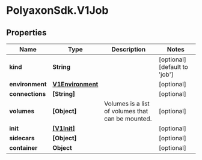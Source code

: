 # PolyaxonSdk.V1Job

## Properties

Name | Type | Description | Notes
------------ | ------------- | ------------- | -------------
**kind** | **String** |  | [optional] [default to &#39;job&#39;]
**environment** | [**V1Environment**](V1Environment.md) |  | [optional] 
**connections** | **[String]** |  | [optional] 
**volumes** | **[Object]** | Volumes is a list of volumes that can be mounted. | [optional] 
**init** | [**[V1Init]**](V1Init.md) |  | [optional] 
**sidecars** | **[Object]** |  | [optional] 
**container** | **Object** |  | [optional] 


